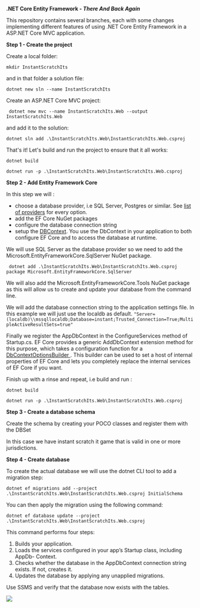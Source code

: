 **.NET Core Entity Framework - *There And Back Again***

This repository contains several branches, each with some changes implementing different features of using .NET Core Entity Framework in a ASP.NET Core MVC application.

**Step 1 - Create the project**

Create a local folder:

```mkdir InstantScratchIts```

and in that folder a solution file:

```dotnet new sln --name InstantScratchIts```

Create an ASP.NET Core MVC project:

``` dotnet new mvc --name InstantScratchIts.Web --output InstantScratchIts.Web```

and add it to the solution:

```dotnet sln add .\InstantScratchIts.Web\InstantScratchIts.Web.csproj```

That's it! Let's build and run the project to ensure that it all works:

```dotnet build```

```dotnet run -p .\InstantScratchIts.Web\InstantScratchIts.Web.csproj```

**Step 2 - Add Entity Framework Core**

In this step we will :

* choose a database provider, i.e SQL Server, Postgres or similar. See [list of providers](https://docs.microsoft.com/en-us/ef/core/providers/) for every option.
* add the EF Core NuGet packages
* configure the database connection string
* setup the [DBContext](https://github.com/bengthedberg/EntityFrameworkCore/blob/master/src/EFCore/DbContext.cs). You use the DbContext in your application to both
  configure EF Core and to access the database at runtime.



We will use SQL Server as the database provider so we need to add the Microsoft.EntityFrameworkCore.SqlServer NuGet package.

``` dotnet add .\InstantScratchIts.Web\InstantScratchIts.Web.csproj package Microsoft.EntityFrameworkCore.SqlServer```

We will also add the Microsoft.EntityFrameworkCore.Tools NuGet package as this will allow us to create and update your database from the command line.



We will add the database connection string to the application settings file. In this example we will just use the localdb as default. 
```"Server=(localdb)\\mssqllocaldb;Database=instant;Trusted_Connection=True;MultipleActiveResultSets=true"```



Finally we register the AppDbContext in the ConfigureServices method of Startup.cs.
EF Core provides a generic AddDbContext<T> extension method for this purpose,
which takes a configuration function for a [DbContextOptionsBuilder ](https://docs.microsoft.com/en-us/ef/core/providers/). This
builder can be used to set a host of internal properties of EF Core and lets you completely
replace the internal services of EF Core if you want.

Finish up with a rinse and repeat, i.e build and run :

```dotnet build```

```dotnet run -p .\InstantScratchIts.Web\InstantScratchIts.Web.csproj```

**Step 3 - Create a database schema**

Create the schema by creating your POCO classes and register them with the DBSet 

In this case we have instant scratch it game that is valid in one or more jurisdictions. 

**Step 4 - Create database**

To create the actual database we will use the dotnet CLI tool to add a migration step:

```dotnet ef migrations add --project .\InstantScratchIts.Web\InstantScratchIts.Web.csproj InitialSchema```

You can then apply the migration using the following command:

```dotnet ef database update --project .\InstantScratchIts.Web\InstantScratchIts.Web.csproj``` 

This command performs four steps:

1. Builds your application.
2. Loads the services configured in your app’s Startup class, including AppDb-
   Context.
3. Checks whether the database in the AppDbContext connection string exists. If
   not, creates it.
4. Updates the database by applying any unapplied migrations.

Use SSMS and verify that the database now exists with the tables.

![](img\database.png)
